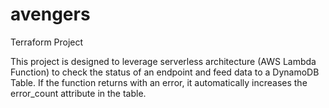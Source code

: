 # avengers
Terraform Project

This project is designed to leverage serverless architecture (AWS Lambda Function) to check the status of an endpoint and feed data to a DynamoDB Table. If the function returns with an error, it automatically increases the error_count attribute in the table.
